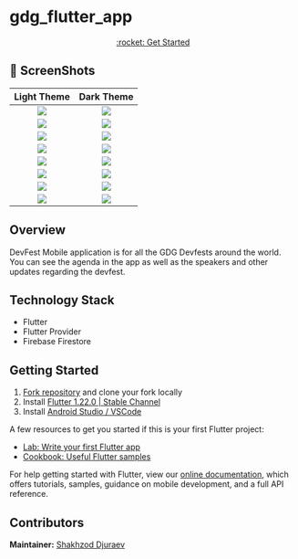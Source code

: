 # gdg_flutter_app

<p align="center"><a href="#getting-started">:rocket: Get Started</a></p>

## 📸 ScreenShots

|             Light Theme              |              Dark Theme              |
| :----------------------------------: | :----------------------------------: |
| ![](https://raw.githubusercontent.com/handzup/gdg_flutter_app/master/images/screenshots/1.png) | ![](https://raw.githubusercontent.com/handzup/gdg_flutter_app/master/images/screenshots/1-dark.png) |
| ![](https://raw.githubusercontent.com/handzup/gdg_flutter_app/master/images/screenshots/-dark.png) | ![](https://raw.githubusercontent.com/handzup/gdg_flutter_app/master/images/screenshots/agenda.png) |
| ![](https://raw.githubusercontent.com/handzup/gdg_flutter_app/master/images/screenshots/skeakers.png) | ![](https://raw.githubusercontent.com/handzup/gdg_flutter_app/master/images/screenshots/speakers-dark.png) |
| ![](https://raw.githubusercontent.com/handzup/gdg_flutter_app/master/images/screenshots/team.png) | ![](https://raw.githubusercontent.com/handzup/gdg_flutter_app/master/images/screenshots/team-dark.png) |
| ![](https://raw.githubusercontent.com/handzup/gdg_flutter_app/master/images/screenshots/sponsors.png) | ![](https://raw.githubusercontent.com/handzup/gdg_flutter_app/master/images/screenshots/sponsors-dark.png) |
| ![](https://raw.githubusercontent.com/handzup/gdg_flutter_app/master/images/screenshots/splashScreen.png) | ![](https://raw.githubusercontent.com/handzup/gdg_flutter_app/master/images/screenshots/splashScreen-dark.png) |
| ![](https://raw.githubusercontent.com/handzup/gdg_flutter_app/master/images/screenshots/map.png) | ![](https://raw.githubusercontent.com/handzup/gdg_flutter_app/master/images/screenshots/map-dark.png) |
| ![](https://raw.githubusercontent.com/handzup/gdg_flutter_app/master/images/screenshots/nointernet.png) | ![](https://raw.githubusercontent.com/handzup/gdg_flutter_app/master/images/screenshots/nointernet-dark.png) |

## Overview

DevFest Mobile application is for all the GDG Devfests around the world. You can see the agenda in the app as well as the speakers and other updates regarding the devfest.

## Technology Stack

- Flutter
- Flutter Provider
- Firebase Firestore

## Getting Started

1. [Fork repository](https://github.com/handzup/gdg_flutter_app/fork) and clone your fork locally
1. Install [Flutter 1.22.0 | Stable Channel](https://flutter.dev/docs/get-started/install)
1. Install [Android Studio /  VSCode](https://flutter.dev/docs/development/tools/android-studio)

A few resources to get you started if this is your first Flutter project:

- [Lab: Write your first Flutter app](https://flutter.dev/docs/get-started/codelab)
- [Cookbook: Useful Flutter samples](https://flutter.dev/docs/cookbook)

For help getting started with Flutter, view our
[online documentation](https://flutter.dev/docs), which offers tutorials,
samples, guidance on mobile development, and a full API reference.
 
## Contributors

**Maintainer:** [Shakhzod Djuraev](https://github.com/handzup)
